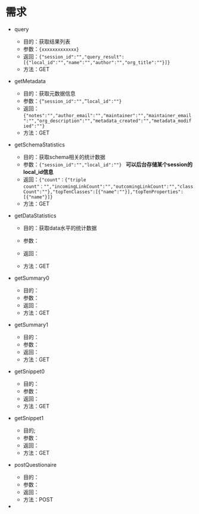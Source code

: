 #  需求

- query

  - 目的：获取结果列表
  - 参数：`{xxxxxxxxxxxxx}`
  - 返回：`{"session_id":"","query_result":[{"local_id":"","name":"","author":"","org_title":""}]}`
  - 方法：GET

- getMetadata

  - 目的：获取元数据信息
  - 参数：`{“session_id":"",”local_id":""}`
  - 返回：`{"notes":"","author_email":"","maintainer":"","maintainer_email":"","org_description":"","metadata_created":"","metadata_modified":""}`
  - 方法：GET

- getSchemaStatistics

  - 目的：获取schema相关的统计数据
  - 参数：`{"session_id":"","local_id":""} `         **可以后台存储某个session的local_id信息**
  - 返回：`{"count"：{"triple count"："","incomingLinkCount":"","outcomingLinkCount":"","classCount":""},"topTenClasses":[{"name":""}],"topTenProperties":[{"name"}]}`
  - 方法：GET

- getDataStatistics

  - 目的：获取data水平的统计数据
  - 参数：

  - 返回：

  - 方法：GET

- getSummary0

  - 目的：
  - 参数：
  - 返回：
  - 方法：GET

- getSummary1

  - 目的：
  - 参数：
  - 返回：
  - 方法：GET

- getSnippet0

  - 目的：
  - 参数：
  - 返回：
  - 方法：GET

- getSnippet1

  - 目的;
  - 参数：
  - 返回：
  - 方法：GET

- postQuestionaire

  - 目的：
  - 参数：
  - 返回：
  - 方法：POST

- 

  

  

  

  

